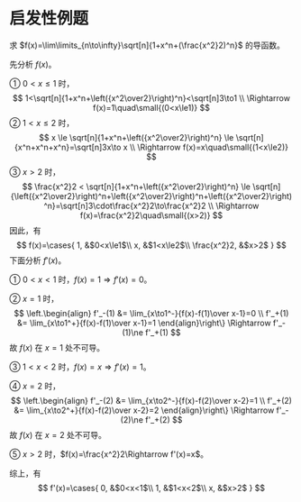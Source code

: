 # 启发性例题

求 $f(x)=\lim\limits_{n\to\infty}\sqrt[n]{1+x^n+(\frac{x^2}2)^n}$ 的导函数。

先分析 $f(x)$。

① $0<x\le1$ 时，
$$
1<\sqrt[n]{1+x^n+\left({x^2\over2}\right)^n}<\sqrt[n]3\to1 \\
\Rightarrow f(x)=1\quad\small{(0<x\le1)}
$$
② $1<x\le2$ 时，
$$
x \le \sqrt[n]{1+x^n+\left({x^2\over2}\right)^n} \le \sqrt[n]{x^n+x^n+x^n}=\sqrt[n]3x\to x \\
\Rightarrow f(x)=x\quad\small{(1<x\le2)}
$$
③ $x>2$ 时，
$$
\frac{x^2}2 < \sqrt[n]{1+x^n+\left({x^2\over2}\right)^n} \le \sqrt[n]{\left({x^2\over2}\right)^n+\left({x^2\over2}\right)^n+\left({x^2\over2}\right)^n}=\sqrt[n]3\cdot\frac{x^2}2\to\frac{x^2}2 \\
\Rightarrow f(x)=\frac{x^2}2\quad\small{(x>2)}
$$
因此，有
$$
f(x)=\cases{
  1, &$0<x\le1$\\
  x, &$1<x\le2$\\
  \frac{x^2}2, &$x>2$
}
$$
下面分析 $f'(x)$。

① $0<x<1$ 时，$f(x)=1\Rightarrow f'(x)=0$。

② $x=1$ 时，
$$
\left.\begin{align}
f'_-(1) &= \lim_{x\to1^-}{f(x)-f(1)\over x-1}=0 \\
f'_+(1) &= \lim_{x\to1^+}{f(x)-f(1)\over x-1}=1
\end{align}\right\}
\Rightarrow f'_-(1)\ne f'_+(1)
$$
故 $f(x)$ 在 $x=1$ 处不可导。

③ $1<x<2$ 时，$f(x)=x\Rightarrow f'(x)=1$。

④ $x=2$ 时，
$$
\left.\begin{align}
f'_-(2) &= \lim_{x\to2^-}{f(x)-f(2)\over x-2}=1 \\
f'_+(2) &= \lim_{x\to2^+}{f(x)-f(2)\over x-2}=2
\end{align}\right\}
\Rightarrow f'_-(2)\ne f'_+(2)
$$
故 $f(x)$ 在 $x=2$ 处不可导。

⑤ $x>2$ 时，$f(x)=\frac{x^2}2\Rightarrow f'(x)=x$。

综上，有
$$
f'(x)=\cases{
  0, &$0<x<1$\\
  1, &$1<x<2$\\
  x, &$x>2$
}
$$
